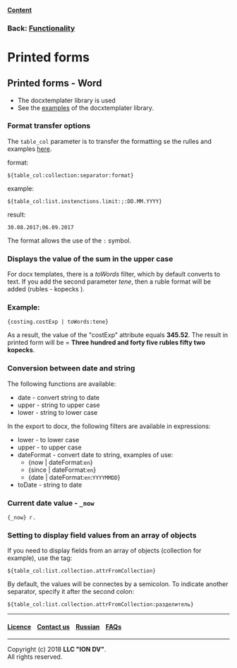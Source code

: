 #### [Content](/docs/en/index.md)

### Back: [Functionality](/docs/en/2_system_description/functionality/functionality.md)

# Printed forms

## Printed forms - Word

- The docxtemplater library is used
- See the [examples](http://javascript-ninja.fr/docxtemplater/v1/examples/demo.html) of the docxtemplater library.

### Format transfer options

The `table_col` parameter is to transfer the formatting se the rulles and examples [here](https://momentjs.com/docs/#/displaying/).

format: 
```
${table_col:collection:separator:format}
```
example:
```
${table_col:list.instenctions.limit:;:DD.MM.YYYY}
```
result:
```
30.08.2017;06.09.2017
```
The format allows the use of the `:` symbol.

### Displays the value of the sum in the upper case

For docx templates, there is a *toWords* filter, which by default converts to text. If you add the second parameter *tene*, then a ruble format will be added (rubles - kopecks
).

### Example:
```
{costing.costExp | toWords:tene}
```

As a result, the value of the "costExp" attribute equals **345.52**. The result in printed form will be = **Three hundred and forty five rubles fifty two kopecks**.

### Conversion between date and string

The following functions are available:
* date - convert string to date
* upper - string to upper case
* lower - string to lower case

In the export to docx, the following filters are available in expressions:
* lower - to lower case
* upper - to upper case
* dateFormat - convert date to string, examples of use:
  * {now | dateFormat:`en`}
  * {since | dateFormat:`en`}
  * {date | dateFormat:`en`:`YYYYMMDD`}
* toDate - string to date

### Current date value - `_now`

```
{_now} г.
```

### Setting to display field values from an array of objects

If you need to display fields from an array of objects (collection for example), use the tag:

```
${table_col:list.collection.attrFromCollection}
```

By default, the values will be connectes by a semicolon. To indicate another separator, specify it after the second colon:

```
${table_col:list.collection.attrFromCollection:разделитель}
```

--------------------------------------------------------------------------  


 #### [Licence](/LICENCE.md) &ensp;  [Contact us](https://iondv.com) &ensp;  [Russian](/docs/ru/2_system_description/functionality/printed_forms.md)   &ensp; [FAQs](/faqs.md)   <div><img src="https://mc.iondv.com/watch/local/docs/framework" style="position:absolute; left:-9999px;" height=1 width=1 alt="iondv metrics"></div>       



--------------------------------------------------------------------------  

Copyright (c) 2018 **LLC "ION DV"**.  
All rights reserved. 